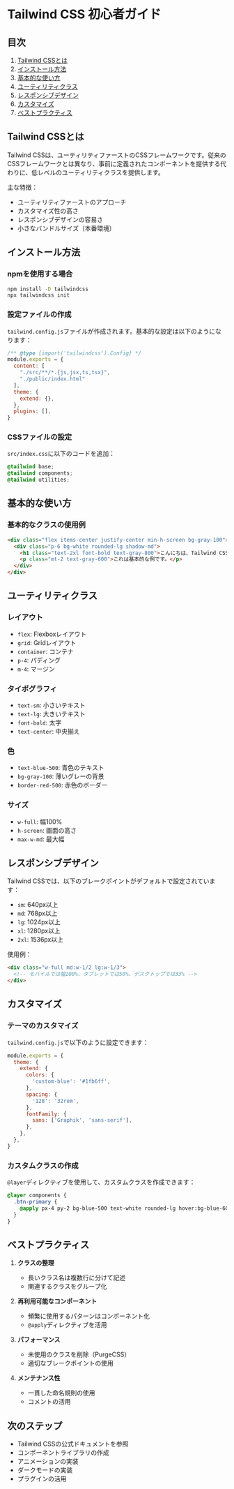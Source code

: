# Tailwind CSS 初心者ガイド

## 目次
1. [Tailwind CSSとは](#tailwind-cssとは)
2. [インストール方法](#インストール方法)
3. [基本的な使い方](#基本的な使い方)
4. [ユーティリティクラス](#ユーティリティクラス)
5. [レスポンシブデザイン](#レスポンシブデザイン)
6. [カスタマイズ](#カスタマイズ)
7. [ベストプラクティス](#ベストプラクティス)

## Tailwind CSSとは
Tailwind CSSは、ユーティリティファーストのCSSフレームワークです。従来のCSSフレームワークとは異なり、事前に定義されたコンポーネントを提供する代わりに、低レベルのユーティリティクラスを提供します。

主な特徴：
- ユーティリティファーストのアプローチ
- カスタマイズ性の高さ
- レスポンシブデザインの容易さ
- 小さなバンドルサイズ（本番環境）

## インストール方法

### npmを使用する場合
```bash
npm install -D tailwindcss
npx tailwindcss init
```

### 設定ファイルの作成
`tailwind.config.js`ファイルが作成されます。基本的な設定は以下のようになります：

```javascript
/** @type {import('tailwindcss').Config} */
module.exports = {
  content: [
    "./src/**/*.{js,jsx,ts,tsx}",
    "./public/index.html"
  ],
  theme: {
    extend: {},
  },
  plugins: [],
}
```

### CSSファイルの設定
`src/index.css`に以下のコードを追加：

```css
@tailwind base;
@tailwind components;
@tailwind utilities;
```

## 基本的な使い方

### 基本的なクラスの使用例
```html
<div class="flex items-center justify-center min-h-screen bg-gray-100">
  <div class="p-6 bg-white rounded-lg shadow-md">
    <h1 class="text-2xl font-bold text-gray-800">こんにちは、Tailwind CSS！</h1>
    <p class="mt-2 text-gray-600">これは基本的な例です。</p>
  </div>
</div>
```

## ユーティリティクラス

### レイアウト
- `flex`: Flexboxレイアウト
- `grid`: Gridレイアウト
- `container`: コンテナ
- `p-4`: パディング
- `m-4`: マージン

### タイポグラフィ
- `text-sm`: 小さいテキスト
- `text-lg`: 大きいテキスト
- `font-bold`: 太字
- `text-center`: 中央揃え

### 色
- `text-blue-500`: 青色のテキスト
- `bg-gray-100`: 薄いグレーの背景
- `border-red-500`: 赤色のボーダー

### サイズ
- `w-full`: 幅100%
- `h-screen`: 画面の高さ
- `max-w-md`: 最大幅

## レスポンシブデザイン
Tailwind CSSでは、以下のブレークポイントがデフォルトで設定されています：

- `sm`: 640px以上
- `md`: 768px以上
- `lg`: 1024px以上
- `xl`: 1280px以上
- `2xl`: 1536px以上

使用例：
```html
<div class="w-full md:w-1/2 lg:w-1/3">
  <!-- モバイルでは幅100%、タブレットでは50%、デスクトップでは33% -->
</div>
```

## カスタマイズ

### テーマのカスタマイズ
`tailwind.config.js`で以下のように設定できます：

```javascript
module.exports = {
  theme: {
    extend: {
      colors: {
        'custom-blue': '#1fb6ff',
      },
      spacing: {
        '128': '32rem',
      },
      fontFamily: {
        sans: ['Graphik', 'sans-serif'],
      },
    },
  },
}
```

### カスタムクラスの作成
`@layer`ディレクティブを使用して、カスタムクラスを作成できます：

```css
@layer components {
  .btn-primary {
    @apply px-4 py-2 bg-blue-500 text-white rounded-lg hover:bg-blue-600;
  }
}
```

## ベストプラクティス

1. **クラスの整理**
   - 長いクラス名は複数行に分けて記述
   - 関連するクラスをグループ化

2. **再利用可能なコンポーネント**
   - 頻繁に使用するパターンはコンポーネント化
   - `@apply`ディレクティブを活用

3. **パフォーマンス**
   - 未使用のクラスを削除（PurgeCSS）
   - 適切なブレークポイントの使用

4. **メンテナンス性**
   - 一貫した命名規則の使用
   - コメントの活用

## 次のステップ
- Tailwind CSSの公式ドキュメントを参照
- コンポーネントライブラリの作成
- アニメーションの実装
- ダークモードの実装
- プラグインの活用 